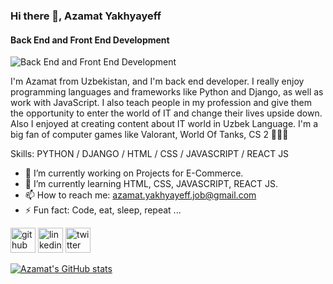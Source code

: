 ### Hi there 👋, Azamat Yakhyayeff
#### Back End and Front End Development
![Back End and Front End Development](https://pbs.twimg.com/profile_banners/1746125588493221888/1705145892/600x200)

I'm Azamat from Uzbekistan, and I'm back end developer. I really enjoy programming languages and frameworks like Python and Django, as well as work with JavaScript. I also teach people in my profession and give them the opportunity to enter the world of IT and change their lives upside down. Also I enjoyed at creating content about IT world in Uzbek Language. I'm a big fan of computer games like Valorant, World Of Tanks, CS 2 🤷🏻‍♂️

Skills: PYTHON / DJANGO / HTML / CSS / JAVASCRIPT / REACT JS

- 🔭 I’m currently working on Projects for E-Commerce. 
- 🌱 I’m currently learning HTML, CSS, JAVASCRIPT, REACT JS. 
- 📫 How to reach me: azamat.yakhyayeff.job@gmail.com 
- ⚡ Fun fact: Code, eat, sleep, repeat ... 


[<img src='https://cdn.jsdelivr.net/npm/simple-icons@3.0.1/icons/github.svg' alt='github' height='40'>](https://github.com/azzaa-back-end-dev)  [<img src='https://cdn.jsdelivr.net/npm/simple-icons@3.0.1/icons/linkedin.svg' alt='linkedin' height='40'>](https://www.linkedin.com/in/azza-back-end-dev/)  [<img src='https://cdn.jsdelivr.net/npm/simple-icons@3.0.1/icons/twitter.svg' alt='twitter' height='40'>](https://twitter.com/yakhyayeff_dev)  




[![Azamat's GitHub stats](https://github-readme-stats.vercel.app/api?username=azzaa-back-end-dev)](https://github.com/azzaa-back-end-dev/github-readme-stats)




